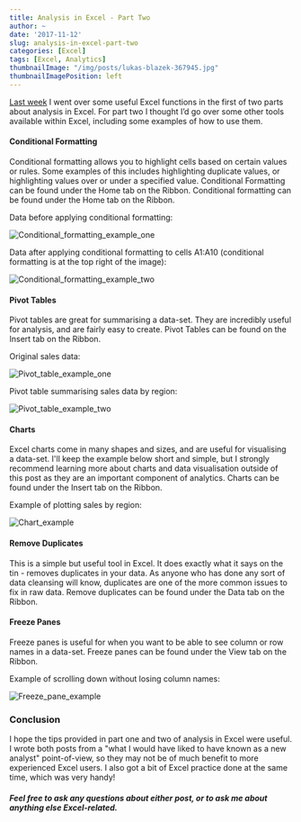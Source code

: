 ```yaml
---
title: Analysis in Excel - Part Two
author: ~
date: '2017-11-12'
slug: analysis-in-excel-part-two
categories: [Excel]
tags: [Excel, Analytics]
thumbnailImage: "/img/posts/lukas-blazek-367945.jpg"
thumbnailImagePosition: left
---
```


[Last week](https://jbraggins.netlify.com/2017/11/analysis-in-excel-part-one) I went over some useful Excel functions in the first of two parts about analysis in Excel. For part two I thought I’d go over some other tools available within Excel, including some examples of how to use them.

#### Conditional Formatting

Conditional formatting allows you to highlight cells based on certain values or rules. Some examples of this includes highlighting duplicate values, or highlighting values over or under a specified value. Conditional Formatting can be found under the Home tab on the Ribbon. Conditional formatting can be found under the Home tab on the Ribbon.


Data before applying conditional formatting:


<img src="/img/posts/Conditional_formatting1.png" title="Conditional_formatting_example_one"/>



Data after applying conditional formatting to cells A1:A10 (conditional formatting is at the top right of the image):


<img src="/img/posts/Conditional_formatting2.png" title="Conditional_formatting_example_two"/>

#### Pivot Tables

Pivot tables are great for summarising a data-set. They are incredibly useful for analysis, and are fairly easy to create. Pivot Tables can be found on the Insert tab on the Ribbon.


Original sales data:


<img src="/img/posts/Pivot1.png" title="Pivot_table_example_one"/>



Pivot table summarising sales data by region:


<img src="/img/posts/Pivot2.png" title="Pivot_table_example_two"/>

#### Charts

Excel charts come in many shapes and sizes, and are useful for visualising a data-set. I'll keep the example below short and simple, but I strongly recommend learning more about charts and data visualisation outside of this post as they are an important component of analytics. Charts can be found under the Insert tab on the Ribbon. 

Example of plotting sales by region:


<img src="/img/posts/Chart.png" title="Chart_example"/>

#### Remove Duplicates

This is a simple but useful tool in Excel. It does exactly what it says on the tin - removes duplicates in your data. As anyone who has done any sort of data cleansing will know, duplicates are one of the more common issues to fix in raw data. Remove duplicates can be found under the Data tab on the Ribbon.  


#### Freeze Panes

Freeze panes is useful for when you want to be able to see column or row names in a data-set. Freeze panes can be found under the View tab on the Ribbon. 

Example of scrolling down without losing column names:


<img src="/img/posts/Freeze_panes2.png" title="Freeze_pane_example"/>


### Conclusion

I hope the tips provided in part one and two of analysis in Excel were useful. I wrote both posts from a "what I would have liked to have known as a new analyst" point-of-view, so they may not be of much benefit to more experienced Excel users. 
I also got a bit of Excel practice done at the same time, which was very handy!  

##### Feel free to ask any questions about either post, or to ask me about anything else Excel-related.
